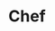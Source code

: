 ---
title: Chef
date: 
draft: false

# descripcion
description : Chef

materials: Plata 925

color: Plateado

dimensions: 2,5cm

code: 02-13-0112

type: "Dijes"

categories: []

price: $4.860,00

price_eftvo: $4.130,00

# Images
# first image will be shown in the product page
images:
  # - image: "images/path_to_image"
  # La ubicacion de las imagenes es imagenes/Dijes/Dijes.Microcubic/02-13-0112-chef
  - image: "./images/dijes/microcubic/02-13-0112-chef_a.JPG"
  - image: "./images/dijes/microcubic/02-13-0112-chef_b.JPG"
---